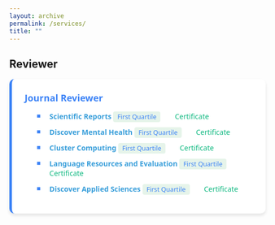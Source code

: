 ```yaml
---
layout: archive
permalink: /services/
title: ""
---
```


## Reviewer
<span style="font-family: 'Segoe UI', sans-serif; color: black;">
<div style="display: flex; flex-wrap: wrap; gap: 20px;">
  <div style="background-color: white; border-left: 5px solid #3b82f6; border-radius: 10px; padding: 25px; flex: 1 1 100%; max-width: 100%; box-shadow: 0 4px 6px rgba(0, 0, 0, 0.1);">
    <span style="color: #3b82f6; font-size: 1.3em; font-weight: bold;">Journal Reviewer</span>
    <ul style="font-family: 'Segoe UI', sans-serif; color: black; margin-top: 15px;">
      <li style="margin-bottom: 12px; list-style-type: none; position: relative; padding-left: 25px;">
        <span style="position: absolute; left: 0; color: #3b82f6; font-size: 0.9em;">■</span>
        <b style="color: #389EDA"><a href="https://www.nature.com/srep/about" style="color: #389EDA; text-decoration: none;">Scientific Reports</a></b> <span style="background-color: #e6f4ea; color: #3b82f6; padding: 2px 8px; border-radius: 4px; font-size: 0.9em;">First Quartile</span>
        <a href="https://drive.google.com/file/d/1vwkKi50DBHZ7H1KdyP38E0h2NBvIEegd/view?usp=sharing" style="color: #10b981; text-decoration: none; margin-left: 10px;"><span style="font-family: 'Font Awesome 5 Free'; font-weight: 900;">🔗</span> Certificate</a>
      </li>
      <li style="margin-bottom: 12px; list-style-type: none; position: relative; padding-left: 25px;">
        <span style="position: absolute; left: 0; color: #3b82f6; font-size: 0.9em;">■</span>
        <b style="color: #389EDA"><a href="https://link.springer.com/journal/44192" style="color: #389EDA; text-decoration: none;">Discover Mental Health</a></b> <span style="background-color: #e6f4ea; color: #3b82f6; padding: 2px 8px; border-radius: 4px; font-size: 0.9em;">First Quartile</span>
        <a href="https://drive.google.com/file/d/1roKjjf-UgFVb3kDrbtErU9At8475Ol3T/view?usp=sharing" style="color: #10b981; text-decoration: none; margin-left: 10px;"><span style="font-family: 'Font Awesome 5 Free'; font-weight: 900;">🔗</span> Certificate</a>
      </li>
      <li style="margin-bottom: 12px; list-style-type: none; position: relative; padding-left: 25px;">
        <span style="position: absolute; left: 0; color: #3b82f6; font-size: 0.9em;">■</span>
        <b style="color: #389EDA"><a href="https://link.springer.com/journal/10586" style="color: #389EDA; text-decoration: none;">Cluster Computing</a></b> <span style="background-color: #e6f4ea; color: #3b82f6; padding: 2px 8px; border-radius: 4px; font-size: 0.9em;">First Quartile</span>
        <a href="https://drive.google.com/file/d/1O4GV4zTsPmAilrRzqqo4qaz3I-mtEmJc/view?usp=sharing" style="color: #10b981; text-decoration: none; margin-left: 10px;"><span style="font-family: 'Font Awesome 5 Free'; font-weight: 900;">🔗</span> Certificate</a>
      </li>
      <li style="margin-bottom: 12px; list-style-type: none; position: relative; padding-left: 25px;">
        <span style="position: absolute; left: 0; color: #3b82f6; font-size: 0.9em;">■</span>
        <b style="color: #389EDA"><a href="https://link.springer.com/journal/10579" style="color: #389EDA; text-decoration: none;">Language Resources and Evaluation</a></b> <span style="background-color: #e6f4ea; color: #3b82f6; padding: 2px 8px; border-radius: 4px; font-size: 0.9em;">First Quartile</span>
        <a href="https://drive.google.com/file/d/1iy-3KVMfLs9NDebd2yN8eBV4gAV6we8g/view?usp=sharing" style="color: #10b981; text-decoration: none; margin-left: 10px;"><span style="font-family: 'Font Awesome 5 Free'; font-weight: 900;">🔗</span> Certificate</a>
      </li>
      <li style="margin-bottom: 12px; list-style-type: none; position: relative; padding-left: 25px;">
        <span style="position: absolute; left: 0; color: #3b82f6; font-size: 0.9em;">■</span>
        <b style="color: #389EDA"><a href="https://link.springer.com/journal/42452" style="color: #389EDA; text-decoration: none;">Discover Applied Sciences</a></b> <span style="background-color: #e6f4ea; color: #3b82f6; padding: 2px 8px; border-radius: 4px; font-size: 0.9em;">First Quartile</span>
        <a href="https://drive.google.com/file/d/1hlqteUqUvSxmOMc2xI3SHXHc3r59DIcO/view?usp=sharing" style="color: #10b981; text-decoration: none; margin-left: 10px;"><span style="font-family: 'Font Awesome 5 Free'; font-weight: 900;">🔗</span> Certificate</a>
      </li>
    </ul>
  </div>
</div>
